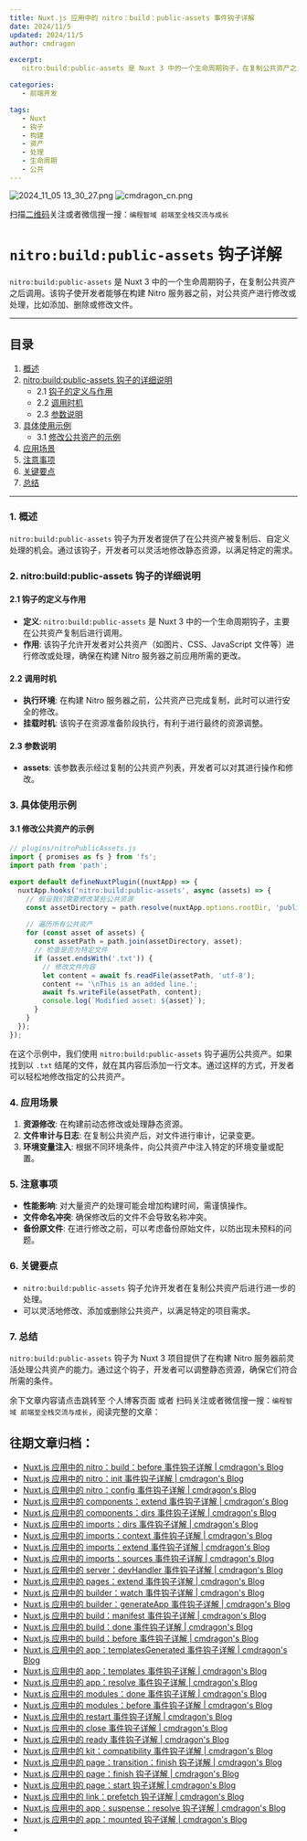```yaml
---
title: Nuxt.js 应用中的 nitro：build：public-assets 事件钩子详解
date: 2024/11/5
updated: 2024/11/5
author: cmdragon

excerpt:
   nitro:build:public-assets 是 Nuxt 3 中的一个生命周期钩子，在复制公共资产之后调用。该钩子使开发者能够在构建 Nitro 服务器之前，对公共资产进行修改或处理，比如添加、删除或修改文件。

categories:
   - 前端开发

tags:
   - Nuxt
   - 钩子
   - 构建
   - 资产
   - 处理
   - 生命周期
   - 公共
---
```


<img src="https://static.amd794.com/blog/images/2024_11_05 13_30_27.png@blog" title="2024_11_05 13_30_27.png" alt="2024_11_05 13_30_27.png"/>

<img src="https://static.amd794.com/blog/images/cmdragon_cn.png" title="cmdragon_cn.png" alt="cmdragon_cn.png"/>


扫描[二维码](https://static.amd794.com/blog/images/cmdragon_cn.png)关注或者微信搜一搜：`编程智域 前端至全栈交流与成长`

# `nitro:build:public-assets` 钩子详解

`nitro:build:public-assets` 是 Nuxt 3 中的一个生命周期钩子，在复制公共资产之后调用。该钩子使开发者能够在构建 Nitro 服务器之前，对公共资产进行修改或处理，比如添加、删除或修改文件。

---

## 目录

1. [概述](#1-概述)
2. [nitro:build:public-assets 钩子的详细说明](#2-nitrobuildpublic-assets-钩子的详细说明)
   - 2.1 [钩子的定义与作用](#21-钩子的定义与作用)
   - 2.2 [调用时机](#22-调用时机)
   - 2.3 [参数说明](#23-参数说明)
3. [具体使用示例](#3-具体使用示例)
   - 3.1 [修改公共资产的示例](#31-修改公共资产的示例)
4. [应用场景](#4-应用场景)
5. [注意事项](#5-注意事项)
6. [关键要点](#6-关键要点)
7. [总结](#7-总结)

---

### 1. 概述

`nitro:build:public-assets` 钩子为开发者提供了在公共资产被复制后、自定义处理的机会。通过该钩子，开发者可以灵活地修改静态资源，以满足特定的需求。

### 2. nitro:build:public-assets 钩子的详细说明

#### 2.1 钩子的定义与作用

- **定义**: `nitro:build:public-assets` 是 Nuxt 3 中的一个生命周期钩子，主要在公共资产复制后进行调用。
- **作用**: 该钩子允许开发者对公共资产（如图片、CSS、JavaScript 文件等）进行修改或处理，确保在构建 Nitro 服务器之前应用所需的更改。

#### 2.2 调用时机

- **执行环境**: 在构建 Nitro 服务器之前，公共资产已完成复制，此时可以进行安全的修改。
- **挂载时机**: 该钩子在资源准备阶段执行，有利于进行最终的资源调整。

#### 2.3 参数说明

- **assets**: 该参数表示经过复制的公共资产列表，开发者可以对其进行操作和修改。

### 3. 具体使用示例

#### 3.1 修改公共资产的示例

```javascript
// plugins/nitroPublicAssets.js
import { promises as fs } from 'fs';
import path from 'path';

export default defineNuxtPlugin((nuxtApp) => {
  nuxtApp.hooks('nitro:build:public-assets', async (assets) => {
    // 假设我们需要修改某些公共资源
    const assetDirectory = path.resolve(nuxtApp.options.rootDir, 'public');
    
    // 遍历所有公共资产
    for (const asset of assets) {
      const assetPath = path.join(assetDirectory, asset);
      // 检查是否为特定文件
      if (asset.endsWith('.txt')) {
        // 修改文件内容
        let content = await fs.readFile(assetPath, 'utf-8');
        content += '\nThis is an added line.';
        await fs.writeFile(assetPath, content);
        console.log(`Modified asset: ${asset}`);
      }
    }
  });
});
```

在这个示例中，我们使用 `nitro:build:public-assets` 钩子遍历公共资产。如果找到以 `.txt` 结尾的文件，就在其内容后添加一行文本。通过这样的方式，开发者可以轻松地修改指定的公共资产。

### 4. 应用场景

1. **资源修改**: 在构建前动态修改或处理静态资源。
2. **文件审计与日志**: 在复制公共资产后，对文件进行审计，记录变更。
3. **环境变量注入**: 根据不同环境条件，向公共资产中注入特定的环境变量或配置。

### 5. 注意事项

- **性能影响**: 对大量资产的处理可能会增加构建时间，需谨慎操作。
- **文件命名冲突**: 确保修改后的文件不会导致名称冲突。
- **备份原文件**: 在进行修改之前，可以考虑备份原始文件，以防出现未预料的问题。

### 6. 关键要点

- `nitro:build:public-assets` 钩子允许开发者在复制公共资产后进行进一步的处理。
- 可以灵活地修改、添加或删除公共资产，以满足特定的项目需求。

### 7. 总结

`nitro:build:public-assets` 钩子为 Nuxt 3 项目提供了在构建 Nitro 服务器前灵活处理公共资产的能力。通过这个钩子，开发者可以调整静态资源，确保它们符合所需的条件。

余下文章内容请点击跳转至 个人博客页面 或者 扫码关注或者微信搜一搜：`编程智域 前端至全栈交流与成长`，阅读完整的文章：

## 往期文章归档：

- [Nuxt.js 应用中的 nitro：build：before 事件钩子详解 | cmdragon's Blog](https://blog.cmdragon.cn/posts/1c70713c402c/)
- [Nuxt.js 应用中的 nitro：init 事件钩子详解 | cmdragon's Blog](https://blog.cmdragon.cn/posts/8122bb43e5c6/)
- [Nuxt.js 应用中的 nitro：config 事件钩子详解 | cmdragon's Blog](https://blog.cmdragon.cn/posts/61ef115005d4/)
- [Nuxt.js 应用中的 components：extend 事件钩子详解 | cmdragon's Blog](https://blog.cmdragon.cn/posts/f1df4f41c9a9/)
- [Nuxt.js 应用中的 components：dirs 事件钩子详解 | cmdragon's Blog](https://blog.cmdragon.cn/posts/0f896139298c/)
- [Nuxt.js 应用中的 imports：dirs 事件钩子详解 | cmdragon's Blog](https://blog.cmdragon.cn/posts/ddb970c3c508/)
- [Nuxt.js 应用中的 imports：context 事件钩子详解 | cmdragon's Blog](https://blog.cmdragon.cn/posts/95d21c3b16f6/)
- [Nuxt.js 应用中的 imports：extend 事件钩子详解 | cmdragon's Blog](https://blog.cmdragon.cn/posts/002d9daf4c46/)
- [Nuxt.js 应用中的 imports：sources 事件钩子详解 | cmdragon's Blog](https://blog.cmdragon.cn/posts/f4858dcadca1/)
- [Nuxt.js 应用中的 server：devHandler 事件钩子详解 | cmdragon's Blog](https://blog.cmdragon.cn/posts/801ed4ce0612/)
- [Nuxt.js 应用中的 pages：extend 事件钩子详解 | cmdragon's Blog](https://blog.cmdragon.cn/posts/83af28e7c789/)
- [Nuxt.js 应用中的 builder：watch 事件钩子详解 | cmdragon's Blog](https://blog.cmdragon.cn/posts/fa5b7db36d2d/)
- [Nuxt.js 应用中的 builder：generateApp 事件钩子详解 | cmdragon's Blog](https://blog.cmdragon.cn/posts/adc96aee3b3c/)
- [Nuxt.js 应用中的 build：manifest 事件钩子详解 | cmdragon's Blog](https://blog.cmdragon.cn/posts/523de9001247/)
- [Nuxt.js 应用中的 build：done 事件钩子详解 | cmdragon's Blog](https://blog.cmdragon.cn/posts/41dece9c782c/)
- [Nuxt.js 应用中的 build：before 事件钩子详解 | cmdragon's Blog](https://blog.cmdragon.cn/posts/eb2bd3bbfab8/)
- [Nuxt.js 应用中的 app：templatesGenerated 事件钩子详解 | cmdragon's Blog](https://blog.cmdragon.cn/posts/b76b5d553a8b/)
- [Nuxt.js 应用中的 app：templates 事件钩子详解 | cmdragon's Blog](https://blog.cmdragon.cn/posts/ace6c53275c4/)
- [Nuxt.js 应用中的 app：resolve 事件钩子详解 | cmdragon's Blog](https://blog.cmdragon.cn/posts/9ea12f07cc2a/)
- [Nuxt.js 应用中的 modules：done 事件钩子详解 | cmdragon's Blog](https://blog.cmdragon.cn/posts/397fbad66fab/)
- [Nuxt.js 应用中的 modules：before 事件钩子详解 | cmdragon's Blog](https://blog.cmdragon.cn/posts/5b5669bca701/)
- [Nuxt.js 应用中的 restart 事件钩子详解 | cmdragon's Blog](https://blog.cmdragon.cn/posts/25888bf37a0f/)
- [Nuxt.js 应用中的 close 事件钩子详解 | cmdragon's Blog](https://blog.cmdragon.cn/posts/ec1665a791a5/)
- [Nuxt.js 应用中的 ready 事件钩子详解 | cmdragon's Blog](https://blog.cmdragon.cn/posts/37d771762c8f/)
- [Nuxt.js 应用中的 kit：compatibility 事件钩子详解 | cmdragon's Blog](https://blog.cmdragon.cn/posts/52224e8e71ec/)
- [Nuxt.js 应用中的 page：transition：finish 钩子详解 | cmdragon's Blog](https://blog.cmdragon.cn/posts/80acaed2b809/)
- [Nuxt.js 应用中的 page：finish 钩子详解 | cmdragon's Blog](https://blog.cmdragon.cn/posts/2e422732f13a/)
- [Nuxt.js 应用中的 page：start 钩子详解 | cmdragon's Blog](https://blog.cmdragon.cn/posts/9876204f1a7b/)
- [Nuxt.js 应用中的 link：prefetch 钩子详解 | cmdragon's Blog](https://blog.cmdragon.cn/posts/3821d8f8b93e/)
- [Nuxt.js 应用中的 app：suspense：resolve 钩子详解 | cmdragon's Blog](https://blog.cmdragon.cn/posts/aca9f9d7692b/)
- [Nuxt.js 应用中的 app：mounted 钩子详解 | cmdragon's Blog](https://blog.cmdragon.cn/posts/a07f12bddf8c/)
-


